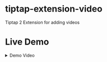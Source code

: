 # tiptap-extension-video

Tiptap 2 Extension for adding videos

# Live Demo

<details>
  <summary> Demo Video </summary>
  
  https://user-images.githubusercontent.com/45892659/168123851-5fb7a3c3-d83f-4659-845f-3f96d4a2236c.mov
</details>


<!-- https://user-images.githubusercontent.com/45892659/168123677-ac153eb0-cc06-4eb4-b1f4-023100b0e4d3.mp4 -->

